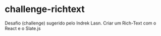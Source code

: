 # challenge-richtext
Desafio (challenge) sugerido pelo Indrek Lasn. Criar um Rich-Text com o React e o Slate.js

